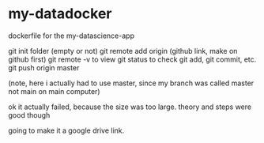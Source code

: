 # my-datadocker

dockerfile for the my-datascience-app

git init folder (empty or not)
git remote add origin (github link, make on github first)
git remote -v to view
git status to check
git add, git commit, etc.
git push origin master

(note, here i actually had to use master, since my branch was called master not main on main computer)

ok it actually failed, because the size was too large. theory and steps were good though

going to make it a google drive link.
